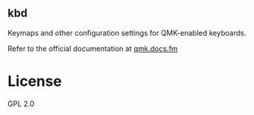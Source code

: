 kbd
---

Keymaps and other configuration settings for QMK-enabled keyboards.

Refer to the official documentation at [qmk.docs.fm](https://docs.qmk.fm)


# License

GPL 2.0

